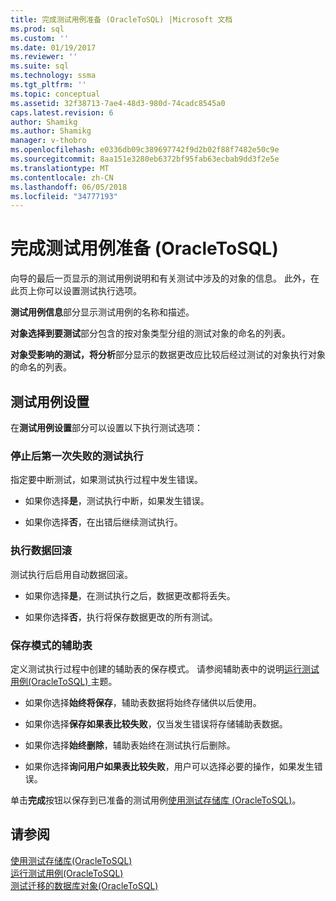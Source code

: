 ```yaml
---
title: 完成测试用例准备 (OracleToSQL) |Microsoft 文档
ms.prod: sql
ms.custom: ''
ms.date: 01/19/2017
ms.reviewer: ''
ms.suite: sql
ms.technology: ssma
ms.tgt_pltfrm: ''
ms.topic: conceptual
ms.assetid: 32f38713-7ae4-48d3-980d-74cadc8545a0
caps.latest.revision: 6
author: Shamikg
ms.author: Shamikg
manager: v-thobro
ms.openlocfilehash: e0336db09c389697742f9d2b02f88f7482e50c9e
ms.sourcegitcommit: 8aa151e3280eb6372bf95fab63ecbab9dd3f2e5e
ms.translationtype: MT
ms.contentlocale: zh-CN
ms.lasthandoff: 06/05/2018
ms.locfileid: "34777193"
---
```

# <a name="finishing-test-case-preparation-oracletosql"></a>完成测试用例准备 (OracleToSQL)
向导的最后一页显示的测试用例说明和有关测试中涉及的对象的信息。 此外，在此页上你可以设置测试执行选项。  
  
**测试用例信息**部分显示测试用例的名称和描述。  
  
**对象选择到要测试**部分包含的按对象类型分组的测试对象的命名的列表。  
  
**对象受影响的测试，将分析**部分显示的数据更改应比较后经过测试的对象执行对象的命名的列表。  
  
## <a name="test-case-settings"></a>测试用例设置  
在**测试用例设置**部分可以设置以下执行测试选项：  
  
### <a name="stop-test-execution-after-first-failure"></a>停止后第一次失败的测试执行  
指定要中断测试，如果测试执行过程中发生错误。  
  
-   如果你选择**是**，测试执行中断，如果发生错误。  
  
-   如果你选择**否**，在出错后继续测试执行。  
  
### <a name="perform-data-rollback"></a>执行数据回滚  
测试执行后启用自动数据回滚。  
  
-   如果你选择**是**，在测试执行之后，数据更改都将丢失。  
  
-   如果你选择**否**，执行将保存数据更改的所有测试。  
  
### <a name="auxiliary-tables-saving-mode"></a>保存模式的辅助表  
定义测试执行过程中创建的辅助表的保存模式。 请参阅辅助表中的说明[运行测试用例&#40;OracleToSQL&#41; ](../../ssma/oracle/running-test-cases-oracletosql.md)主题。  
  
-   如果你选择**始终将保存**，辅助表数据将始终存储供以后使用。  
  
-   如果你选择**保存如果表比较失败**，仅当发生错误将存储辅助表数据。  
  
-   如果你选择**始终删除**，辅助表始终在测试执行后删除。  
  
-   如果你选择**询问用户如果表比较失败**，用户可以选择必要的操作，如果发生错误。  
  
单击**完成**按钮以保存到已准备的测试用例[使用测试存储库 (OracleToSQL)](http://msdn.microsoft.com/en-us/f941cce4-d3e3-4aeb-a88a-4f101a97a9f4)。  
  
## <a name="see-also"></a>请参阅  
[使用测试存储库&#40;OracleToSQL&#41;](../../ssma/oracle/using-test-repositories-oracletosql.md)  
[运行测试用例&#40;OracleToSQL&#41;](../../ssma/oracle/running-test-cases-oracletosql.md)  
[测试迁移的数据库对象&#40;OracleToSQL&#41;](../../ssma/oracle/testing-migrated-database-objects-oracletosql.md)  
  
